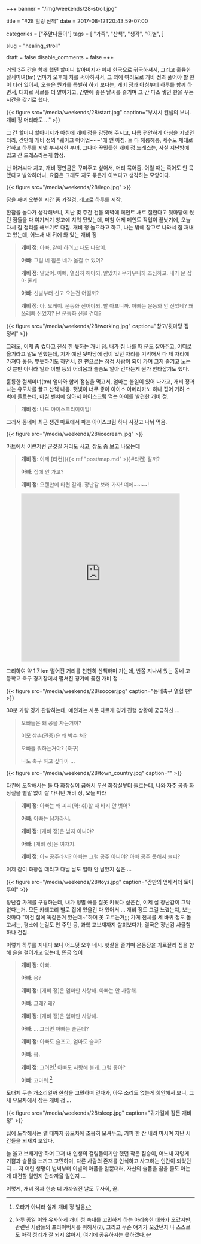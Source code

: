 +++
banner = "/img/weekends/28-stroll.jpg"

title = "#28 힐링 산책"
date = 2017-08-12T20:43:59-07:00

categories = ["주말나들이"]
tags = [
    "가족",
    "산책",
    "생각",
    "이별",
]

slug = "healing_stroll"

draft = false
disable_comments = false
+++

거의 3주 간을 함께 했던 할머니 할아버지가 어제 한국으로 귀국하셔서, 그리고
훌륭한 절세미녀(tm) 엄마가 오후에 차를 써야하셔서, 그 외에 여러모로 개비 정과
풀어야 할 한이 더러 있어서, 오늘은 뭔가를 특별히 하기 보다는, 개비 정과
아침부터 하루를 함께 하면서, 대화로 서로를 더 알아가고, 간만에 좋은 날씨를
즐기며 그 간 다소 쌓인 한을 푸는 시간을 갖기로 했다.

<!--more-->

{{< figure
  src="/media/weekends/28/start.jpg"
  caption="부시시 컨셉의 부녀. 개비 정 머리라도 …" >}}

그 간 할머니 할아버지가 아침에 개비 정을 감당해 주시고, 나름 편안하게 아침을
지냈던 터라, 간만에 개비 정의 "웨이크 어어업~~~"에 깬 아침.
둘 다 헤롱헤롱, 세수도 제대로 안하고 하루를 지낸 부시시한 부녀.
그나마 꾸민듯한 개비 정 드레스는, 사실 지난밤에 입고 잔 드레스라는게 함정.

난 아저씨다 치고, 개비 정만큼은 꾸며주고 싶어서, 머리 묶어줌. 어릴 때는
죽어도 안 묵겠다고 발악하더니, 요즘은 그래도 지도 묶은게 이쁘다고 생각하는
모양이다.

{{< figure src="/media/weekends/28/lego.jpg" >}}

잠을 깨며 오붓한 시간 좀 가질겸, 레고로 하루를 시작.

한참을 놀다가 생각해보니, 지난 몇 주간 건물 외벽에 페인트 새로 칠한다고
뒷마당에 뒀던 짐들을 다 여기저기 창고에 치워 뒀었는데, 마침 어제 페인트
작업이 끝났기에, 오늘 다시 짐 정리를 해보기로 다짐.
개비 정 놀으라고 하고, 나는 밖에 창고로 나와서 짐 꺼내고 있는데, 어느새
내 뒤에 와 있는 개비 정

> **개비 정**: 아빠, 같이 하려고 나도 나왔어.
>
> **아빠**: 그럼 네 짐은 네가 옮길 수 있어?
>
> **개비 정**: 알았어. 아빠, 열심히 해야되, 알았지? 무거우니까 조심하고.
내가 문 잡아 줄게
>
> **아빠**: 신발부터 신고 오는건 어떨까?
>
> **개비 정**: 아. 오케이. 운동화 신어야되. 발 아프니까. 아빠는 운동화
안 신었네? 왜 쓰레빠 신었지? 난 운동화 신을 건데?

{{< figure
  src="/media/weekends/28/working.jpg"
  caption="창고/뒷마당 짐 정리" >}}

그래도, 이제 좀 컸다고 진심 한 몫하는 개비 정. 내가 짐 나를 때 문도
잡아주고, 어디로 옮기라고 말도 안했는데, 지가 예전 뒷마당에 짐이 있던 자리를
기억해서 다 제 자리에 가져다 놓음.
뿌듯하기도 하면서, 한 편으로는 점점 사람이 되어 가며 그저 즐기고 노는
것 뿐만 아니라 일과 이별 등의 어려움과 슬픔도 알아 간다는게 뭔가 안타깝기도
했다.

훌륭한 절세미녀(tm) 엄마와 함께 점심을 먹고서, 엄마는 볼일이 있어 나가고, 개비
정과 나는 유모차를 끌고 산책 나옴. 햇빛이 너무 좋아 아이스 아메리카노 하나 집어
가려 스벅에 들르는데, 마침 벤치에 앉아서 아이스크림 먹는 아이를 발견한 개비 정.

> **개비 정**: 나도 아이스크리이이임!

그래서 동네에 최근 생긴 마트에서 파는 아이스크림 하나 사갖고 나눠 먹음.

{{< figure src="/media/weekends/28/icecream.jpg" >}}

마트에서 이런저런 군것질 거리도 사고, 장도 좀 보고 나오는데

> **개비 정**: 이제 [타컨]({{< ref "post/map.md" >}}#타컨) 갈까?
>
> **아빠**: 집에 안 가고?
>
> **개비 정**: 오랜만에 타컨 갈래. 장난감 보러 가자! 예에~~~~!


<figure><iframe src="https://www.google.com/maps/embed?pb=!1m28!1m12!1m3!1d6336.386381359073!2d-122.15859217217849!3d37.43254068874838!2m3!1f0!2f0!3f0!3m2!1i1024!2i768!4f13.1!4m13!3e2!4m5!1s0x808fbae65a81a597%3A0xb0052be31e4cddba!2sCollege+Terrace+Market%2C+El+Camino+Real%2C+Palo+Alto%2C+CA!3m2!1d37.4265561!2d-122.14833929999999!4m5!1s0x808fbb2516173e1f%3A0xc62ed6ed0bc6c265!2sAmbassador+Toys%2C+Suite+33%2C+855+El+Camino+Real%2C+Palo+Alto%2C+CA+94301!3m2!1d37.4384623!2d-122.15947969999999!5e0!3m2!1sen!2sus!4v1502598764945"
width="100%" height="450" frameborder="0" style="border:0"
allowfullscreen></iframe></figure>

그리하여 약 1.7 km 떨어진 거리를 천천히 산책하며 가는데, 반쯤 지나서 있는 동네
고등학교 축구 경기장에서 펼쳐진 경기에 꽂힌 개비 정 …

{{< figure
  src="/media/weekends/28/soccer.jpg"
  caption="동네축구 열혈 팬" >}}

30분 가량 경기 관람하는데, 예전과는 사뭇 다르게 경기 진행 상황이 궁금하신 …

> 오빠들은 왜 공을 차는거야?
>
> 이모 삼촌(관중)은 왜 박수 쳐?
>
> 오빠들 뭐하는거야? (축구)
>
> 나도 축구 하고 싶다아 …

{{< figure
  src="/media/weekends/28/town_country.jpg"
  caption="" >}}

타컨에 도착해서는 둘 다 화장실이 급해서 우선 화장실부터 들르는데, 나와 자주
공중 화장실을 별말 없이 잘 다니던 개비 정, 오늘 따라

> **개비 정**: 아빠는 왜 피피(역: 쉬)할 때 바지 안 벗어?
>
> **아빠**: 아빠는 남자라서.
>
> **개비 정**: [개비 정]은 남자 아니야?
>
> **아빠**: [개비 정]은 여자지.
>
> **개비 정**: 아~ 공주라서? 아빠는 그럼 공주 아니야? 아빠 공주 못해서 슬퍼?

이제 같이 화장실 데리고 다닐 날도 얼마 안 남았지 싶은 …

{{< figure
  src="/media/weekends/28/toys.jpg"
  caption="간만의 앰배서더 토이 투어" >}}

장난감 가게를 구경하는데, 내가 정말 애를 잘못 키웠다 싶은건, 이제
살 장난감이 그닥 없다는거. 모든 카테고리 별로 집에 있을건 다 있어서 …
개비 정도 그걸 느꼈는지, 보는 것마다 "이건 집에 똑같은거 있는데~"하며
못 고르는거;;; 가게 전체를 세 바퀴 정도 돌고서는, 평소에 눈길도 안 주던 공, 과학
교보재까지 살펴보다가, 결국은 장난감 사물함 하나 건짐.

이렇게 하루를 지내다 보니 어느덧 오후 네시. 햇살을 즐기며 운동장을 가로질러
집을 향해 슬슬 걸어가고 있는데, 뜬금 없이

> **개비 정**: 아빠.
>
> **아빠**: 응?
>
> **개비 정**: [개비 정]은 엄마만 사랑해. 아빠는 안 사랑해.
>
> **아빠**: 그래? 왜?
>
> **개비 정**: [개비 정]은 엄마만 사랑해.
>
> **아빠**: … 그러면 아빠는 슬픈데?
>
> **개비 정**: 아빠도 슬프고, 엄마도 슬퍼?
>
> **아빠**: 응.
>
> **개비 정**: 그려면[^typo] 아빠도 사랑해 볼게. 그럼 좋아?
>
> **아빠**: 고마워.[^chat]

[^typo]: 오타가 아니라 실제 개비 정 발음

[^chat]: 하루 종일 이와 유사하게 개비 정 속내를 고민하게 하는 아리송한 대화가 오갔지만, 관련된 사람들의 프라이버시를 위해서(?), 그리고 무슨 얘기가 오갔던지 나 스스로도 아직 정리가 잘 되지 않아서, 여기에 공유하지는 못하겠다.

도대체 무슨 개소리일까 한참을 고민하며 걷다가, 아무 소리도 없는게 희안해서
보니, 그새 유모차에서 잠든 개비 정 …

{{< figure
  src="/media/weekends/28/sleep.jpg"
  caption="귀가길에 잠든 개비 정" >}}

집에 도착해서는 깰 때까지 유모차에 조용히 모셔두고, 커피 한 잔 내려 마시며
지난 시간들을 되새겨 보았다.

늘 울고 보채기만 하며 그저 내 인생의 걸림돌이기만 했던 작은 짐승이, 어느새
저렇게 기쁨과 슬픔을 느끼고 고민하며, 다른 사람의 존재를 인식하고 사고하는
인간이 되었던지 …
저 어린 생명이 벌써부터 이별의 아픔을 알뿐더러, 자신의 슬픔을 참을 줄도
아는게 대견할 일인지 안타까울 일인지 …

이렇게, 개비 정과 한층 더 가까워진 날도 무사히, 끝.

